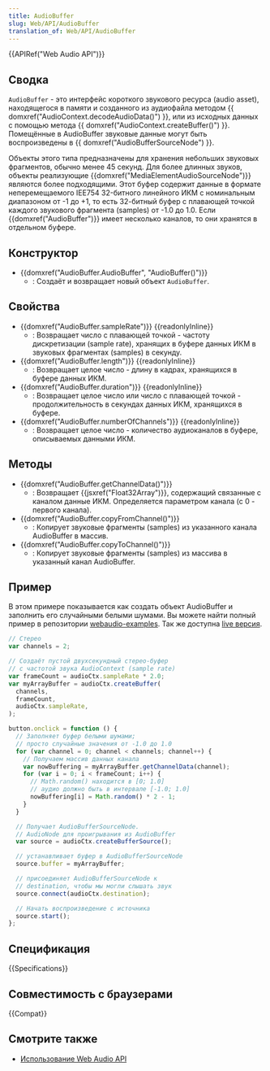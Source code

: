 ```yaml
---
title: AudioBuffer
slug: Web/API/AudioBuffer
translation_of: Web/API/AudioBuffer
---
```


{{APIRef("Web Audio API")}}

## Сводка

`AudioBuffer` - это интерфейс короткого звукового ресурса (audio asset), находящегося в памяти и созданного из аудиофайла методом {{ domxref("AudioContext.decodeAudioData()") }}, или из исходных данных с помощью метода {{ domxref("AudioContext.createBuffer()") }}. Помещённые в AudioBuffer звуковые данные могут быть воспроизведены в {{ domxref("AudioBufferSourceNode") }}.

Объекты этого типа предназначены для хранения небольших звуковых фрагментов, обычно менее 45 секунд. Для более длинных звуков, объекты реализующие {{domxref("MediaElementAudioSourceNode")}} являются более подходящими. Этот буфер содержит данные в формате неперемещаемого IEE754 32-битного линейного ИКМ с номинальным диапазоном от -1 до +1, то есть 32-битный буфер с плавающей точкой каждого звукового фрагмента (samples) от -1.0 до 1.0. Если {{domxref("AudioBuffer")}} имеет несколько каналов, то они хранятся в отдельном буфере.

## Конструктор

- {{domxref("AudioBuffer.AudioBuffer", "AudioBuffer()")}}
  - : Создаёт и возвращает новый объект `AudioBuffer`.

## Свойства

- {{domxref("AudioBuffer.sampleRate")}} {{readonlyInline}}
  - : Возвращает число с плавающей точкой - частоту дискретизации (sample rate), хранящих в буфере данных ИКМ в звуковых фрагментах (samples) в секунду.
- {{domxref("AudioBuffer.length")}} {{readonlyInline}}
  - : Возвращает целое число - длину в кадрах, хранящихся в буфере данных ИКМ.
- {{domxref("AudioBuffer.duration")}} {{readonlyInline}}
  - : Возвращает целое число или число с плавающей точкой - продолжительность в секундах данных ИКМ, хранящихся в буфере.
- {{domxref("AudioBuffer.numberOfChannels")}} {{readonlyInline}}
  - : Возвращает целое число - количество аудиоканалов в буфере, описываемых данными ИКМ.

## Методы

- {{domxref("AudioBuffer.getChannelData()")}}
  - : Возвращает {{jsxref("Float32Array")}}, содержащий связанные с каналом данные ИКМ. Определяется параметром канала (с 0 - первого канала).
- {{domxref("AudioBuffer.copyFromChannel()")}}
  - : Копирует звуковые фрагменты (samples) из указанного канала AudioBuffer в массив.
- {{domxref("AudioBuffer.copyToChannel()")}}
  - : Копирует звуковые фрагменты (samples) из массива в указанный канал AudioBuffer.

## Пример

В этом примере показывается как создать объект AudioBuffer и заполнить его случайными белыми шумами. Вы можете найти полный пример в репозитории [webaudio-examples](https://github.com/mdn/webaudio-examples). Так же доступна [live версия](https://mdn.github.io/webaudio-examples/audio-buffer/).

```js
// Стерео
var channels = 2;

// Создаёт пустой двухсекундный стерео-буфер
// с частотой звука AudioContext (sample rate)
var frameCount = audioCtx.sampleRate * 2.0;
var myArrayBuffer = audioCtx.createBuffer(
  channels,
  frameCount,
  audioCtx.sampleRate,
);

button.onclick = function () {
  // Заполняет буфер белыми шумами;
  // просто случайные значения от -1.0 до 1.0
  for (var channel = 0; channel < channels; channel++) {
    // Получаем массив данных канала
    var nowBuffering = myArrayBuffer.getChannelData(channel);
    for (var i = 0; i < frameCount; i++) {
      // Math.random() находится в [0; 1.0]
      // аудио должно быть в интервале [-1.0; 1.0]
      nowBuffering[i] = Math.random() * 2 - 1;
    }
  }

  // Получает AudioBufferSourceNode.
  // AudioNode для проигрывания из AudioBuffer
  var source = audioCtx.createBufferSource();

  // устанавливает буфер в AudioBufferSourceNode
  source.buffer = myArrayBuffer;

  // присоединяет AudioBufferSourceNode к
  // destination, чтобы мы могли слышать звук
  source.connect(audioCtx.destination);

  // Начать воспроизведение с источника
  source.start();
};
```

## Спецификация

{{Specifications}}

## Совместимость с браузерами

{{Compat}}

## Смотрите также

- [Использование Web Audio API](/ru/docs/Web/API/Web_Audio_API/Using_Web_Audio_API)

